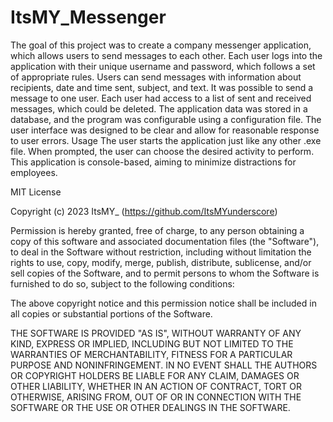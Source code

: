 # ItsMY_Messenger

The goal of this project was to create a company messenger application, which allows users to send messages to each other. Each user logs into the application with their unique username and password, which follows a set of appropriate rules. Users can send messages with information about recipients, date and time sent, subject, and text. It was possible to send a message to one user. Each user had access to a list of sent and received messages, which could be deleted. The application data was stored in a database, and the program was configurable using a configuration file. The user interface was designed to be clear and allow for reasonable response to user errors.
Usage
The user starts the application just like any other .exe file. When prompted, the user can choose the desired activity to perform. This application is console-based, aiming to minimize distractions for employees.

MIT License

Copyright (c) 2023 ItsMY_ (https://github.com/ItsMYunderscore)

Permission is hereby granted, free of charge, to any person obtaining a copy of this software and associated documentation files (the "Software"), to deal in the Software without restriction, including without limitation the rights to use, copy, modify, merge, publish, distribute, sublicense, and/or sell copies of the Software, and to permit persons to whom the Software is furnished to do so, subject to the following conditions:

The above copyright notice and this permission notice shall be included in all
copies or substantial portions of the Software.

THE SOFTWARE IS PROVIDED "AS IS", WITHOUT WARRANTY OF ANY KIND, EXPRESS OR IMPLIED, INCLUDING BUT NOT LIMITED TO THE WARRANTIES OF MERCHANTABILITY, FITNESS FOR A PARTICULAR PURPOSE AND NONINFRINGEMENT. IN NO EVENT SHALL THE AUTHORS OR COPYRIGHT HOLDERS BE LIABLE FOR ANY CLAIM, DAMAGES OR OTHER LIABILITY, WHETHER IN AN ACTION OF CONTRACT, TORT OR OTHERWISE, ARISING FROM, OUT OF OR IN CONNECTION WITH THE SOFTWARE OR THE USE OR OTHER DEALINGS IN THE SOFTWARE.
